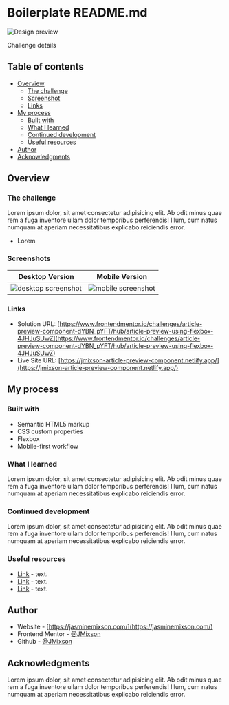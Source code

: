 # Boilerplate README.md

![Design preview](./design/desktop-preview.jpg)

Challenge details

## Table of contents

- [Overview](#overview)
  - [The challenge](#the-challenge)
  - [Screenshot](#screenshot)
  - [Links](#links)
- [My process](#my-process)
  - [Built with](#built-with)
  - [What I learned](#what-i-learned)
  - [Continued development](#continued-development)
  - [Useful resources](#useful-resources)
- [Author](#author)
- [Acknowledgments](#acknowledgments)

## Overview

### The challenge

Lorem ipsum dolor, sit amet consectetur adipisicing elit. Ab odit minus quae rem a fuga inventore ullam dolor temporibus perferendis! Illum, cum natus numquam at aperiam necessitatibus explicabo reiciendis error.

- Lorem

### Screenshots

|          Desktop Version           |          Mobile Version          |
| :--------------------------------: | :------------------------------: |
| ![desktop screenshot](desktop.png) | ![mobile screenshot](mobile.png) |

### Links

- Solution URL: [https://www.frontendmentor.io/challenges/article-preview-component-dYBN_pYFT/hub/article-preview-using-flexbox-4JHJuSUwZ](https://www.frontendmentor.io/challenges/article-preview-component-dYBN_pYFT/hub/article-preview-using-flexbox-4JHJuSUwZ)
- Live Site URL: [https://jmixson-article-preview-component.netlify.app/](https://jmixson-article-preview-component.netlify.app/)

## My process

### Built with

- Semantic HTML5 markup
- CSS custom properties
- Flexbox
- Mobile-first workflow

### What I learned

Lorem ipsum dolor, sit amet consectetur adipisicing elit. Ab odit minus quae rem a fuga inventore ullam dolor temporibus perferendis! Illum, cum natus numquam at aperiam necessitatibus explicabo reiciendis error.

### Continued development

Lorem ipsum dolor, sit amet consectetur adipisicing elit. Ab odit minus quae rem a fuga inventore ullam dolor temporibus perferendis! Illum, cum natus numquam at aperiam necessitatibus explicabo reiciendis error.

### Useful resources

- [Link](Link) - text.
- [Link](Link) - text.
- [Link](Link) - text.

## Author

- Website - [https://jasminemixson.com/](https://jasminemixson.com/)
- Frontend Mentor - [@JMixson](https://www.frontendmentor.io/profile/jmixson)
- Github - [@JMixson](https://www.github.com/jmixson)

## Acknowledgments

Lorem ipsum dolor, sit amet consectetur adipisicing elit. Ab odit minus quae rem a fuga inventore ullam dolor temporibus perferendis! Illum, cum natus numquam at aperiam necessitatibus explicabo reiciendis error.
